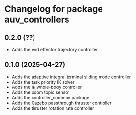 # Changelog for package auv_controllers

## 0.2.0 (??)

- Adds the end effector trajectory controller

## 0.1.0 (2025-04-27)

- Adds the adaptive integral terminal sliding mode controller
- Adds the task priority IK solver
- Adds the IK whole-body controller
- Adds the odom topic sensor
- Adds the controller_common package
- Adds the Gazebo passthrough thruster controller
- Adds the thruster rotation rate controller
